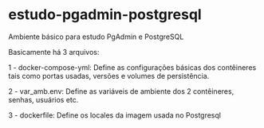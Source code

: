 # estudo-pgadmin-postgresql
Ambiente básico para estudo PgAdmin e PostgreSQL

Basicamente há 3 arquivos:

1 - docker-compose-yml: Define as configurações básicas dos contêineres tais como portas
usadas, versões e volumes de persistência.

2 - var_amb.env: Define as variáveis de ambiente dos 2 contêineres, senhas, usuários etc.

3 - dockerfile: Define os locales da imagem usada no Postgresql
